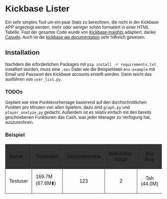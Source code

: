 # Kickbase Lister

Ein sehr simples Tool um ein paar Stats zu berechnen, die nicht in der Kickbase APP angezeigt werden, mehr oder weniger schön formatiert in einer HTML Tabelle. Fast der gesamte Code wurde von [Kickbase-Insights](https://github.com/casudo/Kickbase-Insights) adaptiert, danke [Casudo](https://github.com/casudo). Auch ist die [kickbase api documentation](https://github.com/kevinskyba/kickbase-api-doc) sehr hilfreich gewesen.


## Installation
Nachdem die erforderlichen Packages mit ```pip install -r requirements.txt``` installiert wurden, muss eine ```.env``` Datei wie die Beispieldatei ```env.example``` mit Email und Passwort des Kickbase accounts erstellt werden. Dann reicht das ausführen von ```user_list.py```.

### TODOs
Geplant war eine Punktevorhersage basierend auf den durchschnittlichen Punkten pro Minuten von allen Spielern, dazu sind ```graph.py``` und ```player_analyze.py``` gedacht. Außerdem ist es relativ einfach mit den bereits geschriebenen Funktionen das Cash, was jeder Manager zu Verfügung hat, auszurechnen.

### Beispiel
<head>
 <style>
  body {
        font-family: Arial, sans-serif;
    }
    table {
        width: 100%;
        border-collapse: collapse; /* Removes space between cell borders */
        margin: 20px 0;
    }
    th, td {
        border: 1px solid #444444; /* Darker border for the theme */
        padding: 12px;
        text-align: left;
    }
    th {
        background-color: #333333; /* Header background */
    }
    /* Zebra-striping for data rows */
    tbody tr:nth-child(even) {
        background-color: #222222;
    }
    tbody tr:hover {
        background-color: #444444; /* Highlight row on hover */
    }
    /* Center the text in these specific columns */
    .center-text {
        text-align: center;
    }
 </style>
</head>
<table>
 <thead>
  <tr>
   <th>
    Name
   </th>
   <th>
    Teamwert
   </th>
   <th class="center-text" style="text-align: center;">
    Gesamtpunkte
   </th>
   <th class="center-text" style="text-align: center;">
    Matchday-Siege
   </th>
   <th class="center-text">
    Big Boy
   </th>
   <th class="center-text" style="text-align: center;">
    500k Spieler
   </th>
   <th>
    Größter overpay Spieler
   </th>
   <th>
    Größter Verlust Spieler
   </th>
   <th>
    Größter Gewinn Spieler
   </th>
  </tr>
 </thead>
 <tbody>
  <tr>
   <td>
    <div style="display: flex; align-items: center; justify-content: center; gap: 10px;">
     <span>
      Testuser
     </span>
    </div>
   </td>
   <td>
    169.7M (67.6M⬆️)
   </td>
   <td class="center-text" style="text-align: center;">
    123
   </td>
   <td class="center-text" style="text-align: center;">
    2
   </td>
   <td class="center-text">
    Tah (44.0M)
   </td>
   <td class="center-text" style="text-align: center;">
    3
   </td>
   <td>
    Tah (4.1M)
   </td>
   <td>
    Theate (-236.6K)
   </td>
   <td>
    Heuer Fernandes (760.7K)
   </td>
  </tr>

 </tbody>
</table>
